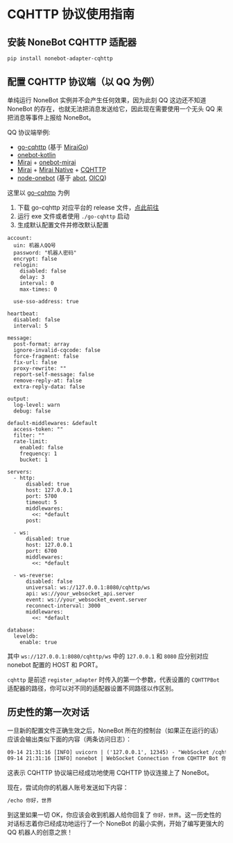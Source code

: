 # CQHTTP 协议使用指南

## 安装 NoneBot CQHTTP 适配器

```bash
pip install nonebot-adapter-cqhttp
```

## 配置 CQHTTP 协议端（以 QQ 为例）

单纯运行 NoneBot 实例并不会产生任何效果，因为此刻 QQ 这边还不知道 NoneBot 的存在，也就无法把消息发送给它，因此现在需要使用一个无头 QQ 来把消息等事件上报给 NoneBot。

QQ 协议端举例:

- [go-cqhttp](https://github.com/Mrs4s/go-cqhttp) (基于 [MiraiGo](https://github.com/Mrs4s/MiraiGo))
- [onebot-kotlin](https://github.com/yyuueexxiinngg/onebot-kotlin)
- [Mirai](https://github.com/mamoe/mirai) + [onebot-mirai](https://github.com/yyuueexxiinngg/onebot-kotlin)
- [Mirai](https://github.com/mamoe/mirai) + [Mirai Native](https://github.com/iTXTech/mirai-native) + [CQHTTP](https://github.com/richardchien/coolq-http-api)
- [node-onebot](https://github.com/takayama-lily/node-onebot) (基于 [abot](https://github.com/takayama-lily/abot), [OICQ](https://github.com/takayama-lily/oicq))

这里以 [go-cqhttp](https://github.com/Mrs4s/go-cqhttp) 为例

1. 下载 go-cqhttp 对应平台的 release 文件，[点此前往](https://github.com/Mrs4s/go-cqhttp/releases)
2. 运行 exe 文件或者使用 `./go-cqhttp` 启动
3. 生成默认配置文件并修改默认配置

```yml{2,3,18,57,58}
account:
  uin: 机器人QQ号
  password: "机器人密码"
  encrypt: false
  relogin:
    disabled: false
    delay: 3
    interval: 0
    max-times: 0

  use-sso-address: true

heartbeat:
  disabled: false
  interval: 5

message:
  post-format: array
  ignore-invalid-cqcode: false
  force-fragment: false
  fix-url: false
  proxy-rewrite: ""
  report-self-message: false
  remove-reply-at: false
  extra-reply-data: false

output:
  log-level: warn
  debug: false

default-middlewares: &default
  access-token: ""
  filter: ""
  rate-limit:
    enabled: false
    frequency: 1
    bucket: 1

servers:
  - http:
      disabled: true
      host: 127.0.0.1
      port: 5700
      timeout: 5
      middlewares:
        <<: *default
      post:

  - ws:
      disabled: true
      host: 127.0.0.1
      port: 6700
      middlewares:
        <<: *default

  - ws-reverse:
      disabled: false
      universal: ws://127.0.0.1:8080/cqhttp/ws
      api: ws://your_websocket_api.server
      event: ws://your_websocket_event.server
      reconnect-interval: 3000
      middlewares:
        <<: *default

database:
  leveldb:
    enable: true
```

其中 `ws://127.0.0.1:8080/cqhttp/ws` 中的 `127.0.0.1` 和 `8080` 应分别对应 nonebot 配置的 HOST 和 PORT。

`cqhttp` 是前述 `register_adapter` 时传入的第一个参数，代表设置的 `CQHTTPBot` 适配器的路径，你可以对不同的适配器设置不同路径以作区别。

## 历史性的第一次对话

一旦新的配置文件正确生效之后，NoneBot 所在的控制台（如果正在运行的话）应该会输出类似下面的内容（两条访问日志）：

```default
09-14 21:31:16 [INFO] uvicorn | ('127.0.0.1', 12345) - "WebSocket /cqhttp/ws" [accepted]
09-14 21:31:16 [INFO] nonebot | WebSocket Connection from CQHTTP Bot 你的QQ号 Accepted!
```

这表示 CQHTTP 协议端已经成功地使用 CQHTTP 协议连接上了 NoneBot。

现在，尝试向你的机器人账号发送如下内容：

```default
/echo 你好，世界
```

到这里如果一切 OK，你应该会收到机器人给你回复了 `你好，世界`。这一历史性的对话标志着你已经成功地运行了一个 NoneBot 的最小实例，开始了编写更强大的 QQ 机器人的创意之旅！

<ClientOnly>
  <Messenger :messages="[{ position: 'right', msg: '/echo 你好，世界' }, { position: 'left', msg: '你好，世界' }]"/>
</ClientOnly>

